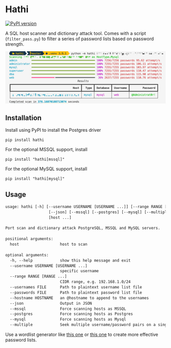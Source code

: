 # Hathi

[![PyPI version](https://badge.fury.io/py/hathi.svg)](https://badge.fury.io/py/hathi)

A SQL host scanner and dictionary attack tool. Comes with a script (`filter_pass.py`) to filter a series of password lists based on password strength.

![Screenshot of hathi in action](hathi-mysql-demo.png)

## Installation

Install using PyPI to install the Postgres driver

```console
pip install hathi
```

For the optional MSSQL support, install

```console
pip install "hathi[mssql]"
```

For the optional MySQL support, install

```console
pip install "hathi[mysql]"
```

## Usage

```default
usage: hathi [-h] [--username USERNAME [USERNAME ...]] [--range RANGE [RANGE ...]] [--usernames FILE] [--passwords FILE] [--hostname HOSTNAME]
                   [--json] [--mssql] [--postgres] [--mysql] [--multiple]
                   [host ...]

Port scan and dictionary attack PostgreSQL, MSSQL and MySQL servers.

positional arguments:
  host                  host to scan

optional arguments:
  -h, --help            show this help message and exit
  --username USERNAME [USERNAME ...]
                        specific username
  --range RANGE [RANGE ...]
                        CIDR range, e.g. 192.168.1.0/24
  --usernames FILE      Path to plaintext username list file
  --passwords FILE      Path to plaintext password list file
  --hostname HOSTNAME   an @hostname to append to the usernames
  --json                Output in JSON
  --mssql               Force scanning hosts as MSSQL
  --postgres            Force scanning hosts as Postgres
  --mysql               Force scanning hosts as Mysql
  --multiple            Seek multiple username/password pairs on a single host
```

Use a wordlist generator like [this one](https://github.com/zzztor/intelligence-wordlist-generator) or [this one](https://github.com/sc0tfree/mentalist) to create more effective password lists.
